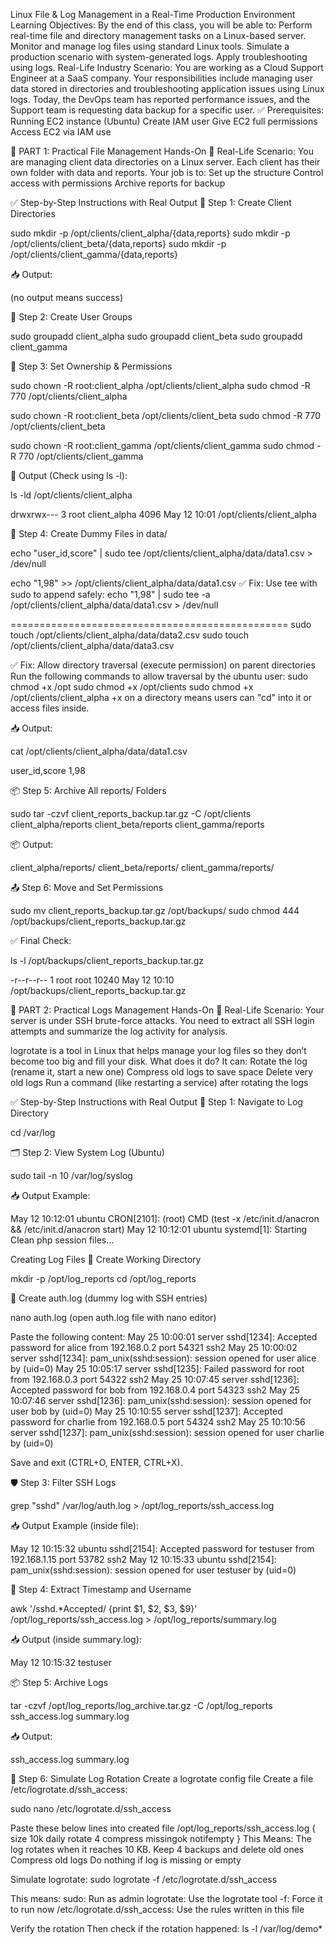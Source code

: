 Linux File & Log Management in a Real-Time Production Environment
Learning Objectives:
By the end of this class, you will be able to:
Perform real-time file and directory management tasks on a Linux-based server.
Monitor and manage log files using standard Linux tools.
Simulate a production scenario with system-generated logs.
Apply troubleshooting using logs.
Real-Life Industry Scenario:
You are working as a Cloud Support Engineer at a SaaS company. Your responsibilities include managing user data stored in directories and troubleshooting application issues using Linux logs. Today, the DevOps team has reported performance issues, and the Support team is requesting data backup for a specific user.
✅ Prerequisites:
Running EC2 instance (Ubuntu)
Create IAM user
Give EC2 full permissions 
Access EC2 via IAM use

📂 PART 1: Practical File Management Hands-On
🏢 Real-Life Scenario:
You are managing client data directories on a Linux server. Each client has their own folder with data and reports. Your job is to:
Set up the structure
Control access with permissions
Archive reports for backup



✅ Step-by-Step Instructions with Real Output
🧱 Step 1: Create Client Directories

sudo mkdir -p /opt/clients/client_alpha/{data,reports}
sudo mkdir -p /opt/clients/client_beta/{data,reports}
sudo mkdir -p /opt/clients/client_gamma/{data,reports}

📥 Output:

(no output means success)

🔧 Step 2: Create User Groups

sudo groupadd client_alpha
sudo groupadd client_beta
sudo groupadd client_gamma

👥 Step 3: Set Ownership & Permissions

sudo chown -R root:client_alpha /opt/clients/client_alpha
sudo chmod -R 770 /opt/clients/client_alpha

sudo chown -R root:client_beta /opt/clients/client_beta
sudo chmod -R 770 /opt/clients/client_beta

sudo chown -R root:client_gamma /opt/clients/client_gamma
sudo chmod -R 770 /opt/clients/client_gamma

📁 Output (Check using ls -l):

ls -ld /opt/clients/client_alpha

drwxrwx--- 3 root client_alpha 4096 May 12 10:01 /opt/clients/client_alpha


📄 Step 4: Create Dummy Files in data/

echo "user_id,score" | sudo tee /opt/clients/client_alpha/data/data1.csv > /dev/null

echo "1,98" >> /opt/clients/client_alpha/data/data1.csv
✅ Fix: Use tee with sudo to append safely:
echo "1,98" | sudo tee -a /opt/clients/client_alpha/data/data1.csv > /dev/null

================================================
sudo touch /opt/clients/client_alpha/data/data2.csv
sudo touch /opt/clients/client_alpha/data/data3.csv

✅ Fix: Allow directory traversal (execute permission) on parent directories
Run the following commands to allow traversal by the ubuntu user:
sudo chmod +x /opt
sudo chmod +x /opt/clients
sudo chmod +x /opt/clients/client_alpha
+x on a directory means users can "cd" into it or access files inside.

📥 Output:

cat /opt/clients/client_alpha/data/data1.csv

user_id,score
1,98


📦 Step 5: Archive All reports/ Folders

sudo tar -czvf client_reports_backup.tar.gz -C /opt/clients client_alpha/reports client_beta/reports client_gamma/reports

📦 Output:

client_alpha/reports/
client_beta/reports/
client_gamma/reports/

📤 Step 6: Move and Set Permissions

sudo mv client_reports_backup.tar.gz /opt/backups/
sudo chmod 444 /opt/backups/client_reports_backup.tar.gz

✅ Final Check:

ls -l /opt/backups/client_reports_backup.tar.gz

-r--r--r-- 1 root root 10240 May 12 10:10 /opt/backups/client_reports_backup.tar.gz


📜 PART 2: Practical Logs Management Hands-On
🏢 Real-Life Scenario:
Your server is under SSH brute-force attacks. You need to extract all SSH login attempts and summarize the log activity for analysis.

logrotate is a tool in Linux that helps manage your log files so they don’t become too big and fill your disk.
What does it do?
It can:
Rotate the log (rename it, start a new one)
Compress old logs to save space
Delete very old logs
Run a command (like restarting a service) after rotating the logs

✅ Step-by-Step Instructions with Real Output
🧭 Step 1: Navigate to Log Directory

cd /var/log

🗂️ Step 2: View System Log (Ubuntu)

sudo tail -n 10 /var/log/syslog

📥 Output Example:

May 12 10:12:01 ubuntu CRON[2101]: (root) CMD (test -x /etc/init.d/anacron && /etc/init.d/anacron start)
May 12 10:12:01 ubuntu systemd[1]: Starting Clean php session files...

Creating Log Files 
📁 Create Working Directory

mkdir -p /opt/log_reports
cd /opt/log_reports


🧾 Create auth.log (dummy log with SSH entries)

nano auth.log (open auth.log file with nano editor)

Paste the following content:
May 25 10:00:01 server sshd[1234]: Accepted password for alice from 192.168.0.2 port 54321 ssh2
May 25 10:00:02 server sshd[1234]: pam_unix(sshd:session): session opened for user alice by (uid=0)
May 25 10:05:17 server sshd[1235]: Failed password for root from 192.168.0.3 port 54322 ssh2
May 25 10:07:45 server sshd[1236]: Accepted password for bob from 192.168.0.4 port 54323 ssh2
May 25 10:07:46 server sshd[1236]: pam_unix(sshd:session): session opened for user bob by (uid=0)
May 25 10:10:55 server sshd[1237]: Accepted password for charlie from 192.168.0.5 port 54324 ssh2
May 25 10:10:56 server sshd[1237]: pam_unix(sshd:session): session opened for user charlie by (uid=0)

Save and exit (CTRL+O, ENTER, CTRL+X).


🛡️ Step 3: Filter SSH Logs

grep "sshd" /var/log/auth.log > /opt/log_reports/ssh_access.log

📥 Output Example (inside file):

May 12 10:15:32 ubuntu sshd[2154]: Accepted password for testuser from 192.168.1.15 port 53782 ssh2
May 12 10:15:33 ubuntu sshd[2154]: pam_unix(sshd:session): session opened for user testuser by (uid=0)


📃 Step 4: Extract Timestamp and Username

awk '/sshd.*Accepted/ {print $1, $2, $3, $9}' /opt/log_reports/ssh_access.log > /opt/log_reports/summary.log

📥 Output (inside summary.log):

May 12 10:15:32 testuser


📦 Step 5: Archive Logs

tar -czvf /opt/log_reports/log_archive.tar.gz -C /opt/log_reports ssh_access.log summary.log

📥 Output:

ssh_access.log
summary.log


🔁 Step 6: Simulate Log Rotation
Create a logrotate config file
Create a file /etc/logrotate.d/ssh_access:

sudo nano /etc/logrotate.d/ssh_access

Paste these below lines into created file
/opt/log_reports/ssh_access.log {
    size 10k
    daily
    rotate 4
    compress
    missingok
    notifempty
}
This Means:
The log rotates when it reaches 10 KB.
Keep 4 backups and delete old ones
Compress old logs
Do nothing if log is missing or empty

Simulate logrotate:
sudo logrotate -f /etc/logrotate.d/ssh_access

This means:
sudo: Run as admin
logrotate: Use the logrotate tool
-f: Force it to run now
/etc/logrotate.d/ssh_access: Use the rules written in this file

Verify the rotation
Then check if the rotation happened:
ls -l /var/log/demo*




